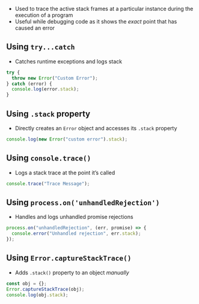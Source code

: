 - Used to trace the active stack frames at a particular instance during the execution of a program
- Useful while debugging code as it shows the _exact_ point that has caused an error

## Using `try...catch`

- Catches runtime exceptions and logs stack

```js
try {
  throw new Error("Custom Error");
} catch (error) {
  console.log(error.stack);
}
```

## Using `.stack` property

- Directly creates an `Error` object and accesses its `.stack` property

```js
console.log(new Error("custom error").stack);
```

## Using `console.trace()`

- Logs a stack trace at the point it’s called

```js
console.trace("Trace Message");
```

## Using `process.on('unhandledRejection')`

- Handles and logs unhandled promise rejections

```js
process.on("unhandledRejection", (err, promise) => {
  console.error("Unhandled rejection", err.stack);
});
```

## Using `Error.captureStackTrace()`

- Adds `.stack()` property to an object _manually_

```js
const obj = {};
Error.captureStackTrace(obj);
console.log(obj.stack);
```
